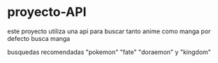 # proyecto-API

este proyecto utiliza una api para buscar tanto anime como manga por defecto busca manga

busquedas recomendadas "pokemon" "fate" "doraemon" y "kingdom"
